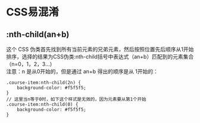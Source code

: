 # CSS易混淆

## :nth-child\(an+b\)

这个 CSS 伪类首先找到所有当前元素的兄弟元素，然后按照位置先后顺序从1开始排序，选择的结果为CSS伪类:nth-child括号中表达式（an+b）匹配到的元素集合（n=0，1，2，3...）  
注意：n 是从0开始的，但是通过 an+b 得出的顺序是从 1开始的：



```text
.course-item:nth-child(2n) {
    background-color: #f5f5f5;
}
// 这里当n等于0时，如下这个样式是无效的，因为元素要从第1个开始
.course-item:nth-child(0) {
    background-color: #f5f5f5;
}
```



